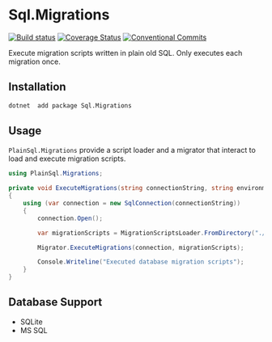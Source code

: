 # Sql.Migrations

[![Build status](https://ci.appveyor.com/api/projects/status/m4313sgopt1arwij?svg=true)](https://ci.appveyor.com/project/saintedlama/plainsql-migrations)
[![Coverage Status](https://coveralls.io/repos/github/Softwarepark/PlainSql.Migrations/badge.svg?branch=master)](https://coveralls.io/github/Softwarepark/PlainSql.Migrations?branch=master)
[![Conventional Commits](https://img.shields.io/badge/Conventional%20Commits-1.0.0-yellow.svg)](https://conventionalcommits.org)

Execute migration scripts written in plain old SQL. Only executes each migration once.

## Installation

```bash
dotnet  add package Sql.Migrations
```

## Usage

`PlainSql.Migrations` provide a script loader and a migrator that interact to load and execute migration scripts.

```csharp
using PlainSql.Migrations;

private void ExecuteMigrations(string connectionString, string environment)
{
    using (var connection = new SqlConnection(connectionString))
    {
        connection.Open();

        var migrationScripts = MigrationScriptsLoader.FromDirectory("./MigrationScripts");

        Migrator.ExecuteMigrations(connection, migrationScripts);

        Console.Writeline("Executed database migration scripts");
    }
}
```

## Database Support

* SQLite
* MS SQL
